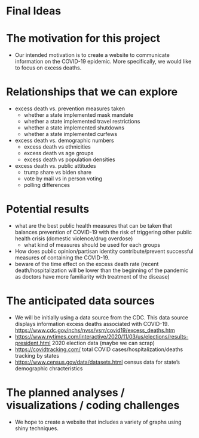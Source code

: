 Final Ideas
================

# The motivation for this project

  - Our intended motivation is to create a website to communicate
    information on the COVID-19 epidemic. More specifically, we would
    like to focus on excess deaths.

# Relationships that we can explore

  - excess death vs. prevention measures taken
      - whether a state implemented mask mandate
      - whether a state implemented travel restrictions
      - whether a state implemented shutdowns
      - whether a state implemented curfews
  - excess death vs. demographic numbers
      - excess death vs ethnicities
      - excess death vs age groups
      - excess death vs population densities
  - excess death vs. public attitudes
      - trump share vs biden share
      - vote by mail vs in person voting
      - polling differences

# Potential results

  - what are the best public health measures that can be taken that
    balances prevention of COVID-19 with the risk of triggering other
    public health crisis (domestic violence/drug overdose)
      - what kind of measures should be used for each groups
  - How does public opinion/partisan identity contribute/prevent
    successful measures of containing the COVID-19.
  - beware of the time effect on the excess death rate (recent
    death/hospitalization will be lower than the beginning of the
    pandemic as doctors have more familiarity with treatment of the
    disease)

# The anticipated data sources

  - We will be initially using a data source from the CDC. This data
    source displays information excess deaths associated with COVID-19.
    <https://www.cdc.gov/nchs/nvss/vsrr/covid19/excess_deaths.htm>
  - <https://www.nytimes.com/interactive/2020/11/03/us/elections/results-president.html>
    2020 election data (maybe we can scrap)
  - <https://covidtracking.com/> total COVID
    cases/hospitalization/deaths tracking by states
  - <https://www.census.gov/data/datasets.html> census data for state’s
    demographic chracteristics

# The planned analyses / visualizations / coding challenges

  - We hope to create a website that includes a variety of graphs using
    shiny techniques.
